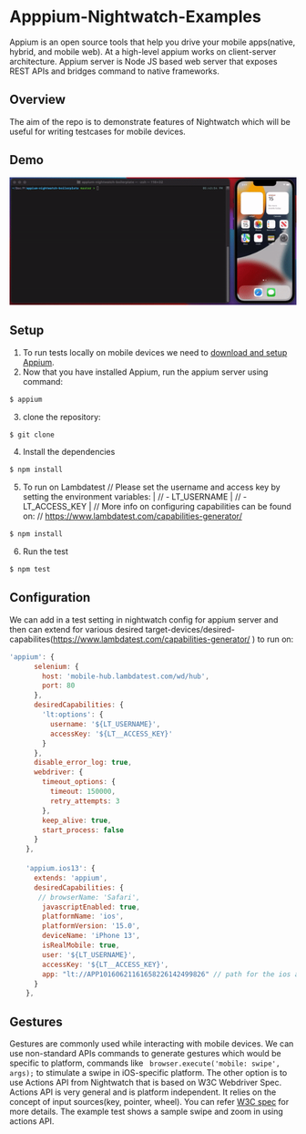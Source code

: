 # Apppium-Nightwatch-Examples
Appium is an open source tools that help you drive your mobile apps(native, hybrid, and mobile web). At a high-level appium works on client-server architecture. 
Appium server is Node JS based web server that exposes REST APIs and bridges command to native frameworks.
## Overview
The aim of the repo is to demonstrate features of Nightwatch which will be useful for writing testcases for mobile devices.

## Demo

![iPhone Nightwatch Session](.github/assets/demo.gif)

## Setup

1. To run tests locally on mobile devices we need to [download and setup Appium](https://appium.io/docs/en/about-appium/getting-started/?lang=en#installing-appium). 
2. Now that you have installed Appium, run the appium server using command:
```sh
$ appium
```
3. clone the repository:
```sh
$ git clone 
```
4. Install the dependencies
```sh
$ npm install
```
5. To run on Lambdatest
    // Please set the username and access key by setting the environment variables:  |
    // - LT_USERNAME                                                           |
    // - LT_ACCESS_KEY                                                           | 
    // More info on configuring capabilities can be found on:
    // https://www.lambdatest.com/capabilities-generator/  
```sh
$ npm install
```
6. Run the test
```sh
$ npm test
```


## Configuration

We can add in a test setting in nightwatch config for appium server and then can extend for various desired target-devices/desired-capabilites(https://www.lambdatest.com/capabilities-generator/  ) to run on:

```js
'appium': {
      selenium: {
        host: 'mobile-hub.lambdatest.com/wd/hub',
        port: 80
      },
      desiredCapabilities: {
        'lt:options': {
          username: '${LT_USERNAME}',
          accessKey: '${LT__ACCESS_KEY}'
        }
      },
      disable_error_log: true,
      webdriver: {
        timeout_options: {
          timeout: 150000,
          retry_attempts: 3
        },
        keep_alive: true,
        start_process: false
      }
    },
    
    'appium.ios13': {
      extends: 'appium',
      desiredCapabilities: {
       // browserName: 'Safari',
        javascriptEnabled: true,
        platformName: 'ios',
        platformVersion: '15.0',
        deviceName: 'iPhone 13',
        isRealMobile: true,
        user: '${LT_USERNAME}',
        accessKey: '${LT__ACCESS_KEY}',
        app: "lt://APP10160621161658226142499826" // path for the ios app you want to test
      }
    },
```

## Gestures
 Gestures are commonly used while interacting with mobile devices. We can use non-standard APIs commands to generate gestures which would be specific to platform, commands like ` browser.execute('mobile: swipe', args);` to stimulate a swipe in iOS-specific platform. The other option is to use Actions API from Nightwatch that is based on W3C Webdriver Spec. Actions API is very general and is platform independent. It relies on the concept of input sources(key, pointer, wheel). You can refer [W3C spec](https://www.w3.org/TR/webdriver/#actions) for more details. The example test shows a sample swipe and zoom in using actions API.
